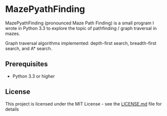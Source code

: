 # MazePyathFinding
MazePyathFinding (pronounced Maze Path Finding) is a small program I wrote in Python 3.3 to explore the topic of pathfinding / graph traversal in mazes.

Graph traversal algorithms implemented: depth-first search, breadth-first search, and A* search.

## Prerequisites
* Python 3.3 or higher

## License

This project is licensed under the MIT License - see the [LICENSE.md](LICENSE.md) file for details
